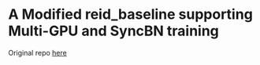 # A Modified reid_baseline supporting Multi-GPU and SyncBN training

Original repo [here](https://github.com/michuanhaohao/reid-strong-baseline)


